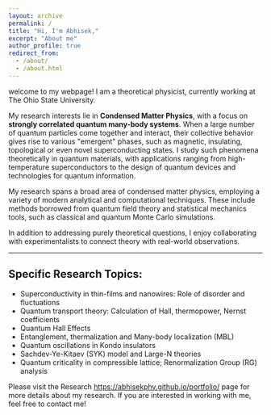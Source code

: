 ```yaml
---
layout: archive
permalink: /
title: "Hi, I'm Abhisek,"
excerpt: "About me"
author_profile: true
redirect_from: 
  - /about/
  - /about.html
---
```


welcome to my webpage! I am a theoretical physicist, currently working at The Ohio State University.

My research interests lie in **Condensed Matter Physics**, with a focus on **strongly correlated quantum many-body systems**. When a large number of quantum particles come together and interact, their collective behavior gives rise to various "emergent" phases, such as magnetic, insulating, topological or even novel superconducting states. I study such phenomena theoretically in quantum materials, with applications ranging from high-temperature superconductors to the design of quantum devices and technologies for quantum information.

My research spans a broad area of condensed matter physics, employing a variety of modern analytical and computational techniques. These include methods borrowed from quantum field theory and statistical mechanics tools, such as classical and quantum Monte Carlo simulations.

In addition to addressing purely theoretical questions, I enjoy collaborating with experimentalists to connect theory with real-world observations.

---

## Specific Research Topics:

* Superconductivity in thin-films and nanowires: Role of disorder and fluctuations
* Quantum transport theory: Calculation of Hall, thermopower, Nernst coefficients
* Quantum Hall Effects
* Entanglement, thermalization and Many-body localization (MBL)
* Quantum oscillations in Kondo insulators  
* Sachdev-Ye-Kitaev (SYK) model and Large-N theories  
* Quantum criticality in compressible lattice; Renormalization Group (RG) analysis

Please visit the Research https://abhisekphy.github.io/portfolio/ page for more details about my research. If you are interested in working with me, feel free to contact me!
